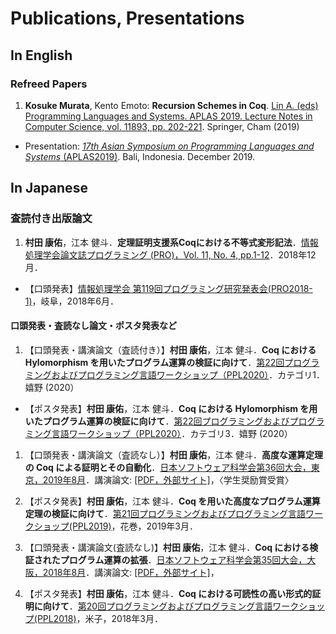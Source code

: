 # Publications, Presentations

## In English

### Refreed Papers

1. **Kosuke Murata**, Kento Emoto: **Recursion Schemes in Coq**. [Lin A. (eds) Programming Languages and Systems. APLAS 2019. Lecture Notes in Computer Science, vol. 11893, pp. 202-221](https://link.springer.com/book/10.1007/978-3-030-34175-6). Springer, Cham (2019)
  + Presentation: [*17th Asian Symposium on Programming Languages and Systems* (APLAS2019)](https://conf.researchr.org/home/aplas-2019). Bali, Indonesia. December 2019.

## In Japanese

### 査読付き出版論文

1. **村田 康佑**，江本 健斗．**定理証明支援系Coqにおける不等式変形記法**．[情報処理学会論文誌プログラミング (PRO)，Vol. 11, No. 4, pp.1-12](http://id.nii.ac.jp/1001/00192771/)．2018年12月．
  + 【口頭発表】[情報処理学会 第119回プログラミング研究発表会(PRO2018-1)](https://sigpro.ipsj.or.jp/pro2018-1/)，岐阜，2018年6月．


#### 口頭発表・査読なし論文・ポスタ発表など

1. 【口頭発表・講演論文（査読付き）】**村田 康佑**，江本 健斗．**Coq における Hylomorphism を用いたプログラム運算の検証に向けて**．[第22回プログラミングおよびプログラミング言語ワークショップ（PPL2020）](https://jssst-ppl.org/workshop/2020/)．カテゴリ1．嬉野 (2020）
  + 【ポスタ発表】**村田 康佑**，江本 健斗．**Coq における Hylomorphism を用いたプログラム運算の検証に向けて**．[第22回プログラミングおよびプログラミング言語ワークショップ（PPL2020）](https://jssst-ppl.org/workshop/2020/)．カテゴリ3．嬉野 (2020）

1. 【口頭発表・講演論文（査読なし）】**村田 康佑**，江本 健斗．**高度な運算定理の Coq による証明とその自動化**．[日本ソフトウェア科学会第36回大会，東京，2019年8月](https://jssst2019.wordpress.com/)．講演論文: [[PDF，外部サイト]](http://jssst.or.jp/files/user/taikai/2019/PPL/ppl1-1.pdf)，〈学生奨励賞受賞〉

1. 【ポスタ発表】**村田 康佑**，江本 健斗．**Coq を用いた高度なプログラム運算定理の検証に向けて**．[第21回プログラミングおよびプログラミング言語ワークショップ(PPL2019)](https://jssst-ppl.org/workshop/2019/)，花巻，2019年3月．

1. 【口頭発表・講演論文(査読なし)】**村田 康佑**，江本 健斗．**Coq における検証されたプログラム運算の拡張**．[日本ソフトウェア科学会第35回大会，大阪，2018年8月](https://jssst2018.wordpress.com/)．講演論文: [[PDF，外部サイト]](http://jssst.or.jp/files/user/taikai/2018/PPL/ppl4-4.pdf)，

1. 【ポスタ発表】**村田 康佑**，江本 健斗．**Coq における可読性の高い形式的証明に向けて**．[第20回プログラミングおよびプログラミング言語ワークショップ(PPL2018)](https://jssst-ppl.org/workshop/2018/)，米子，2018年3月．
